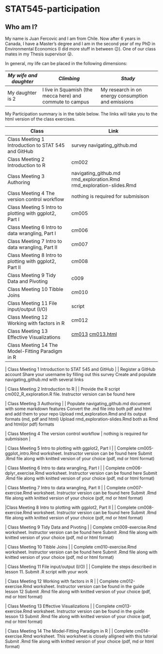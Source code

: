 # STAT545-participation



## Who am I?
My name is Juan Fercovic and I am from Chile. Now after 6 years in Canada, I have a Master’s degree and I am in the second year of my PhD in Environmental Economics (I did more stuff in between :wink:). One of our class mates in my Thesis supervisor :stuck_out_tongue_winking_eye:.

In general, my life can be placed in the following dimensions:

|*My wife and daughter* | *Climbing* | *Study* |
| --------------------- | ---------- | ------- |
| My daughter is 2 | I live in Squamish (the mecca here) and commute to campus | My research in on energy consumption and emissions |


My Participation summary is in the table below. The links will take you to the html version of the class exercises.

| Class | Link |
| ----- | ---- |
| Class Meeting 1 Introduction to STAT 545 and GitHub | survey navigating_github.md |
| Class Meeting 2 Introduction to R | cm002 |
| Class Meeting 3 Authoring | navigating_github.md rmd_exploration.Rmd rmd_exploration-slides.Rmd|
| Class Meeting 4 The version control workflow | nothing is required for submisison |
| Class Meeting 5 Intro to plotting with ggplot2, Part I | cm005 |
| Class Meeting 6 Intro to data wrangling, Part I | cm006 |
| Class Meeting 7 Intro to data wrangling, Part II | cm007 |
|Class Meeting 8 Intro to plotting with ggplot2, Part II | cm008 |
| Class Meeting 9 Tidy Data and Pivoting | c009 |
| Class Meeting 10 Tibble Joins | cm010 |
| Class Meeting 11 File input/output (I/O) | script |
| Class Meeting 12 Working with factors in R | cm012 |
| Class Meeting 13 Effective Visualizations | [cm013](https://github.com/juanfercovic/STAT545-participation/blob/master/cm013.Rmd) [cm013.html](https://juanfercovic.github.io/STAT545-participation/cm013.html) |
| Class Meeting 14 The Model-Fitting Paradigm in R |  |



| Class Meeting 1 Introduction to STAT 545 and GitHub | |
Register a GitHub account
Share your username by filling out this survey
Create and populate navigating_github.md with several links

| Class Meeting 2 Introduction to R | |
Provide the R script cm002_R_exploration.R file. Instructor version can be found here

| Class Meeting 3 Authoring | |
Populate navigating_github.md document with some markdown features
Convert the .md file into both pdf and html and add them to your repo
Upload rmd_exploration.Rmd and its output formats (md, pdf and html)
Upload rmd_exploration-slides.Rmd both as Rmd and html(or pdf) formats

| Class Meeting 4 The version control workflow | nothing is required for submisison |

| Class Meeting 5 Intro to plotting with ggplot2, Part I | |
Complete cm005-ggplot_intro.Rmd worksheet. Instructor version can be found here
Submit .Rmd file along with knitted version of your choice (pdf, md or html format)

| Class Meeting 6 Intro to data wrangling, Part I | |
Complete cm006-dplyr_exercise.Rmd worksheet. Instructor version can be found here
Submit .Rmd file along with knitted version of your choice (pdf, md or html format)

| Class Meeting 7 Intro to data wrangling, Part II | |
Complete cm007-exercise.Rmd worksheet. Instructor version can be found here
Submit .Rmd file along with knitted version of your choice (pdf, md or html format)

|Class Meeting 8 Intro to plotting with ggplot2, Part II | |
Complete cm008-exercise.Rmd worksheet. Instructor version can be found here
Submit .Rmd file along with knitted version of your choice (pdf, md or html format)

| Class Meeting 9 Tidy Data and Pivoting | |
Complete cm009-exercise.Rmd worksheet. Instructor version can be found here
Submit .Rmd file along with knitted version of your choice (pdf, md or html format)

| Class Meeting 10 Tibble Joins | |
Complete cm010-exercise.Rmd worksheet. Instructor version can be found here
Submit .Rmd file along with knitted version of your choice (pdf, md or html format)

| Class Meeting 11 File input/output (I/O) | |
Complete the steps described in lesson 11.
Submit .R script with your work

| Class Meeting 12 Working with factors in R | |
Complete cm012-exercise.Rmd worksheet. Instructor version can be found in the guide lesson 12
Submit .Rmd file along with knitted version of your choice (pdf, md or html format)

| Class Meeting 13 Effective Visualizations | |
Complete cm013-exercise.Rmd worksheet. Instructor version can be found in the guide lesson 13
Submit .Rmd file along with knitted version of your choice (pdf, md or html format)

| Class Meeting 14 The Model-Fitting Paradigm in R | |
Complete cm014-exercise.Rmd worksheet. This worksheet is closely alligned with this tutorial
Submit .Rmd file along with knitted version of your choice (pdf, md or html format)




